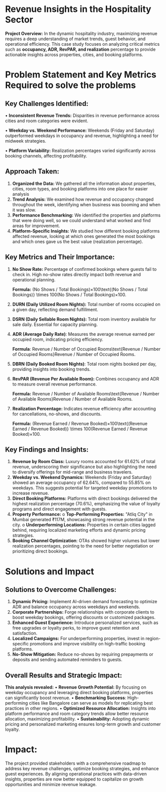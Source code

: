 # Revenue Insights in the Hospitality Sector 
**Project Overview:**
In the dynamic hospitality industry, maximizing revenue requires a deep understanding of market trends, guest behavior, and operational efficiency. 
This case study focuses on analyzing critical metrics such as **occupancy, ADR, RevPAR, and realization** percentage to provide actionable insights across properties, cities, and booking platforms.

# Problem Statement and Key Metrics Required to solve the problems

## Key Challenges Identified:
•	**Inconsistent Revenue Trends:** Disparities in revenue performance across cities and room categories were evident.

•	**Weekday vs. Weekend Performance:** Weekends (Friday and Saturday) outperformed weekdays in occupancy and revenue, highlighting a need for midweek strategies.

•	**Platform Variability:** Realization percentages varied significantly across booking channels, affecting profitability.

## Approach Taken:
1.	**Organized the Data:** We gathered all the information about properties, cities, room types, and booking platforms into one place for easier analysis
2.	**Trend Analysis:** We examined how revenue and occupancy changed throughout the week, identifying when business was booming and when it was slow.
3.	**Performance Benchmarking:** We identified the properties and platforms that were doing well, so we could understand what worked and find areas for improvement.
4.	**Platform-Specific Insights:** We studied how different booking platforms affected revenue, looking at which ones generated the most bookings and which ones gave us the best value (realization percentage).

## Key Metrics and Their Importance:
1.	**No Show Rate:** Percentage of confirmed bookings where guests fail to check in. High no-show rates directly impact both revenue and operational planning.
   
    **Formula:** (No Shows / Total Bookings)×100\text{(No Shows / Total Bookings)} \times 100(No Shows / Total Bookings)×100.
3.	**DURN (Daily Utilized Room Nights):** Total number of rooms occupied on a given day, reflecting demand fulfillment.
4.	**DSRN (Daily Sellable Room Nights):** Total room inventory available for sale daily. Essential for capacity planning.
5.	**ADR (Average Daily Rate)**: Measures the average revenue earned per occupied room, indicating pricing efficiency.
   
    **Formula**: Revenue / Number of Occupied Rooms\text{Revenue / Number of Occupied Rooms}Revenue / Number of Occupied Rooms.
7.	**DBRN (Daily Booked Room Nights)**: Total room nights booked per day, providing insights into booking trends.
8.	**RevPAR (Revenue Per Available Room):** Combines occupancy and ADR to measure overall revenue performance.
   
    **Formula:** Revenue / Number of Available Rooms\text{Revenue / Number of Available Rooms}Revenue / Number of Available Rooms.
10.	**Realization Percentage:** Indicates revenue efficiency after accounting for cancellations, no-shows, and discounts.
    
    **Formula:** (Revenue Earned / Revenue Booked)×100\text{(Revenue Earned / Revenue Booked)} \times 100(Revenue Earned / Revenue Booked)×100.

## Key Findings and Insights:
1.	**Revenue by Room Class:** Luxury rooms accounted for 61.62% of total revenue, underscoring their significance but also highlighting the need to diversify offerings for mid-range and business travelers.
2.	**Weekday vs. Weekend Dynamics:** Weekends (Friday and Saturday) showed an average occupancy of 62.64%, compared to 55.85% on weekdays. This suggests potential for targeted weekday promotions to increase revenue.
3.	**Direct Booking Platforms:** Platforms with direct bookings delivered the highest realization percentage (70.6%), emphasizing the value of loyalty programs and direct engagement with guests.
4.	**Property Performance:**
        o	**Top-Performing Properties:** "Atliq City" in Mumbai generated ₹117M, showcasing strong revenue potential in the city.
        o	**Underperforming Locations:** Properties in certain cities lagged behind, requiring localized marketing efforts and dynamic pricing strategies.
5.	**Booking Channel Optimization**: OTAs showed higher volumes but lower realization percentages, pointing to the need for better negotiation or prioritizing direct bookings.

# Solutions and Impact

## Solutions to Overcome Challenges:
1.	**Dynamic Pricing:** Implement AI-driven demand forecasting to optimize ADR and balance occupancy across weekdays and weekends.
2.	**Corporate Partnerships:** Forge relationships with corporate clients to boost weekday bookings, offering discounts or customized packages.
3.	**Enhanced Guest Experience:** Introduce personalized services, such as free upgrades or loyalty perks, to improve guest retention and satisfaction.
4.	**Localized Campaigns:** For underperforming properties, invest in region-specific promotions and improve visibility on high-traffic booking platforms.
5.	**No-Show Mitigation:** Reduce no-shows by requiring prepayments or deposits and sending automated reminders to guests.

## Overall Results and Strategic Impact:
**This analysis revealed:**
•	**Revenue Growth Potential:** By focusing on weekday occupancy and leveraging direct booking platforms, properties can significantly boost revenue.
•	**Benchmarking Success**: High-performing cities like Bangalore can serve as models for replicating best practices in other regions.
•	**Optimized Resource Allocation:** Insights into platform performance and room category trends allow better resource allocation, maximizing profitability.
•	**Sustainability:** Adopting dynamic pricing and personalized marketing ensures long-term growth and customer loyalty.

# Impact:
The project provided stakeholders with a comprehensive roadmap to address key revenue challenges, optimize booking strategies, and enhance guest experiences. 
By aligning operational practices with data-driven insights, properties are now better equipped to capitalize on growth opportunities and minimize revenue leakage.




